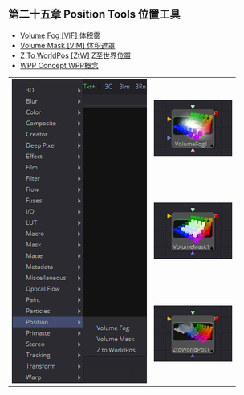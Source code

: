 ## 第二十五章 Position Tools 位置工具

- [Volume Fog [VlF] 体积雾](./Volume%20Fog%20[VlF].md) 
- [Volume Mask [VlM] 体积遮罩](./Volume%20Mask%20[VlM].md) 
- [Z To WorldPos [ZtW] Z至世界位置](./Z%20To%20WorldPos%20[ZtW].md) 
- [WPP Concept WPP概念](./WPP%20Concept.md)

<table id="img">
  <tr>
    <td rowspan="3"><img src="images/Position_index.png" alt="Position_index"></td>
    <td><img src="images/index_VolumeFog.jpg" alt="index_VolumeFog"></td>
  </tr>
  <tr>
    <td><img src="images/index_VolumeMask.jpg" alt="index_VolumeMask"></td>
  </tr>
  <tr>
    <td><img src="images/index_ZToWorldPos.jpg" alt="index_ZToWorldPos"></td>
  </tr>
</table>

